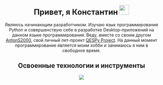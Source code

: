 <h2 align="center"><big>Привет, я Константин</big> <img src="https://github.com/blackcater/blackcater/raw/main/images/Hi.gif" height="32"></h2>
<p align="center">Являюсь начинающим разработчиком. Изучаю язык программирования Python и совершенствую себе в разработке Desktop-приложений на данном языке программирования. Веду, вместе со своим другом <a href="https://github.com/AntonS2000">AntonS2000</a>, свой личный пет-проект <a href="https://github.com/Moskvich2020/QESPy-Project">QESPy Project</a>. На данный момент программирование является моим хобби и занимаюсь я ним в свободное время.</p>


<h2 align="center">Освоенные технологии и инструменты</h2>

<p align="center">
  <a href="https://skillicons.dev">
    <img src="https://skillicons.dev/icons?i=windows,python,github,powershell,vscode,sublime,blender,ps,ai,au,md,html,wordpress"><!--https://github.com/tandpfun/skill-icons-->
  </a>
</p>

<!---
Moskvich2020/Moskvich2020 is a ✨ special ✨ repository because its `README.md` (this file) appears on your GitHub profile.
You can click the Preview link to take a look at your changes.
--->
